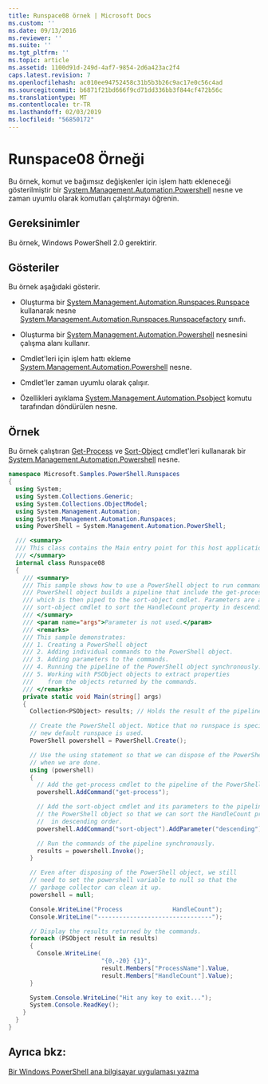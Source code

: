 ```yaml
---
title: Runspace08 örnek | Microsoft Docs
ms.custom: ''
ms.date: 09/13/2016
ms.reviewer: ''
ms.suite: ''
ms.tgt_pltfrm: ''
ms.topic: article
ms.assetid: 1100d91d-249d-4af7-9854-2d6a423ac2f4
caps.latest.revision: 7
ms.openlocfilehash: ac010ee94752458c31b5b3b26c9ac17e0c56c4ad
ms.sourcegitcommit: b6871f21bd666f9cd71dd336bb3f844cf472b56c
ms.translationtype: MT
ms.contentlocale: tr-TR
ms.lasthandoff: 02/03/2019
ms.locfileid: "56850172"
---
```

# <a name="runspace08-sample"></a>Runspace08 Örneği

Bu örnek, komut ve bağımsız değişkenler için işlem hattı ekleneceği gösterilmiştir bir [System.Management.Automation.Powershell](/dotnet/api/system.management.automation.powershell) nesne ve zaman uyumlu olarak komutları çalıştırmayı öğrenin.

## <a name="requirements"></a>Gereksinimler

Bu örnek, Windows PowerShell 2.0 gerektirir.

## <a name="demonstrates"></a>Gösteriler

Bu örnek aşağıdaki gösterir.

- Oluşturma bir [System.Management.Automation.Runspaces.Runspace](/dotnet/api/System.Management.Automation.Runspaces.Runspace) kullanarak nesne [System.Management.Automation.Runspaces.Runspacefactory](/dotnet/api/System.Management.Automation.Runspaces.RunspaceFactory) sınıfı.

- Oluşturma bir [System.Management.Automation.Powershell](/dotnet/api/system.management.automation.powershell) nesnesini çalışma alanı kullanır.

- Cmdlet'leri için işlem hattı ekleme [System.Management.Automation.Powershell](/dotnet/api/system.management.automation.powershell) nesne.

- Cmdlet'ler zaman uyumlu olarak çalışır.

- Özellikleri ayıklama [System.Management.Automation.Psobject](/dotnet/api/System.Management.Automation.PSObject) komutu tarafından döndürülen nesne.

## <a name="example"></a>Örnek

Bu örnek çalıştıran [Get-Process](/powershell/module/Microsoft.PowerShell.Management/Get-Process) ve [Sort-Object](/powershell/module/Microsoft.PowerShell.Utility/Sort-Object) cmdlet'leri kullanarak bir [System.Management.Automation.Powershell](/dotnet/api/system.management.automation.powershell) nesne.

```csharp
namespace Microsoft.Samples.PowerShell.Runspaces
{
  using System;
  using System.Collections.Generic;
  using System.Collections.ObjectModel;
  using System.Management.Automation;
  using System.Management.Automation.Runspaces;
  using PowerShell = System.Management.Automation.PowerShell;

  /// <summary>
  /// This class contains the Main entry point for this host application.
  /// </summary>
  internal class Runspace08
  {
    /// <summary>
    /// This sample shows how to use a PowerShell object to run commands. The
    /// PowerShell object builds a pipeline that include the get-process cmdlet,
    /// which is then piped to the sort-object cmdlet. Parameters are added to the
    /// sort-object cmdlet to sort the HandleCount property in descending order.
    /// </summary>
    /// <param name="args">Parameter is not used.</param>
    /// <remarks>
    /// This sample demonstrates:
    /// 1. Creating a PowerShell object
    /// 2. Adding individual commands to the PowerShell object.
    /// 3. Adding parameters to the commands.
    /// 4. Running the pipeline of the PowerShell object synchronously.
    /// 5. Working with PSObject objects to extract properties
    ///    from the objects returned by the commands.
    /// </remarks>
    private static void Main(string[] args)
    {
      Collection<PSObject> results; // Holds the result of the pipeline execution.

      // Create the PowerShell object. Notice that no runspace is specified so a
      // new default runspace is used.
      PowerShell powershell = PowerShell.Create();

      // Use the using statement so that we can dispose of the PowerShell object
      // when we are done.
      using (powershell)
      {
        // Add the get-process cmdlet to the pipeline of the PowerShell object.
        powershell.AddCommand("get-process");

        // Add the sort-object cmdlet and its parameters to the pipeline of
        // the PowerShell object so that we can sort the HandleCount property
        //  in descending order.
        powershell.AddCommand("sort-object").AddParameter("descending").AddParameter("property", "handlecount");

        // Run the commands of the pipeline synchronously.
        results = powershell.Invoke();
      }

      // Even after disposing of the PowerShell object, we still
      // need to set the powershell variable to null so that the
      // garbage collector can clean it up.
      powershell = null;

      Console.WriteLine("Process              HandleCount");
      Console.WriteLine("--------------------------------");

      // Display the results returned by the commands.
      foreach (PSObject result in results)
      {
        Console.WriteLine(
                          "{0,-20} {1}",
                          result.Members["ProcessName"].Value,
                          result.Members["HandleCount"].Value);
      }

      System.Console.WriteLine("Hit any key to exit...");
      System.Console.ReadKey();
    }
  }
}
```

## <a name="see-also"></a>Ayrıca bkz:

[Bir Windows PowerShell ana bilgisayar uygulaması yazma](./writing-a-windows-powershell-host-application.md)